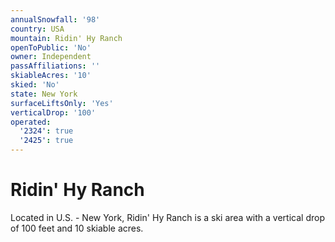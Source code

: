 ```yaml
---
annualSnowfall: '98'
country: USA
mountain: Ridin' Hy Ranch
openToPublic: 'No'
owner: Independent
passAffiliations: ''
skiableAcres: '10'
skied: 'No'
state: New York
surfaceLiftsOnly: 'Yes'
verticalDrop: '100'
operated:
  '2324': true
  '2425': true
---
```



# Ridin' Hy Ranch

Located in U.S. - New York, Ridin' Hy Ranch is a ski area with a vertical drop of 100 feet and 10 skiable acres.
